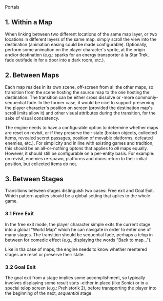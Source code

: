 
Portals

## 1. Within a Map

When linking between two different locations of the same map layer, or two locations in
different layers of the same map, simply scroll the view into the destination (animation
easing could be made configurable). Optionally, perform some animation on the player
character's sprite, at the origin and/or destination (e.g.: sparks for an energy transporter
à la Star Trek, fade out/fade in for a door into a dark room, etc.).

## 2. Between Maps

Each map resides in its own scene, off-screen from all the other maps, so transition from
the scene hosting the source map to the one hosting the destination. The transition can
be either cross dissolve or -more commonly- sequential fade. In the former case, it would
be nice to support preserving the player character's position on screen (provided the
destination map's scroll limits allow it) and other visual attributes during the transition, for
the sake of visual consistency.

The engine needs to have a configurable option to determine whether maps are reset on
revisit, or if they preserve their state (broken objects, collected items, revealed secret
passages, position of movable platforms, defeated enemies, etc.). For simplicity and in
line with existing games and tradition, this should be an all-or-nothing optons that
applies to _all_ maps equally.
However, it should still be configurable on a per-entity basis. For example: on revisit,
enemies re-spawn, platforms and doors return to their initial position, but collected items
do not.


## 3. Between Stages

Transitions between stages distinguish two cases: Free exit and Goal Exit. Which pattern
applies should be a global setting that aplies to the whole game.

### 3.1 Free Exit

In the free exit mode, the player character simple exits the current stage into a global
"World Map" which he can navigate in order to enter one of many stages. The transition
should be sequential fade, perhaps a telop in between for comedic effect (e.g.,
displaying the words "Back to map...").

Like in tha case of maps, the engine needs to know whether reentered stages are reset
or preserve their state.

### 3.2 Goal Exit

The goal exit from a stage implies some accomplishment, so typically involves displaying
some result stats -either in place (like Sonic) or in a special telop screen (e.g.:
Prehistorik 2), before transporting the player into the beginning of the next, _sequential_
stage.
